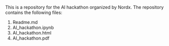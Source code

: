 This is a repository for the AI hackathon organized by Nordx. The repository contains the following files:
1. Readme.md
2. AI_hackathon.ipynb
3. AI_hackathon.html
4. AI_hackathon.pdf